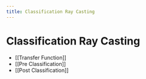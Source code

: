 ```yaml
---
title: Classification Ray Casting
---
```


# Classification Ray Casting
- [[Transfer Function]]
- [[Pre Classification]]
- [[Post Classification]]




